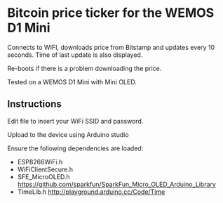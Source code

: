 Bitcoin price ticker for the WEMOS D1 Mini
==========================================

Connects to WIFI, downloads price from Bitstamp and updates every 10 seconds. Time of last update is also displayed.

Re-boots if there is a problem downloading the price.

Tested on a WEMOS D1 Mini with Mini OLED.

Instructions
------------

Edit file to insert your WiFi SSID and password. 

Upload to the device using Arduino studio

Ensure the following dependencies are loaded:
* ESP8266WiFi.h
* WiFiClientSecure.h
* SFE_MicroOLED.h     https://github.com/sparkfun/SparkFun_Micro_OLED_Arduino_Library
* TimeLib.h           http://playground.arduino.cc/Code/Time
